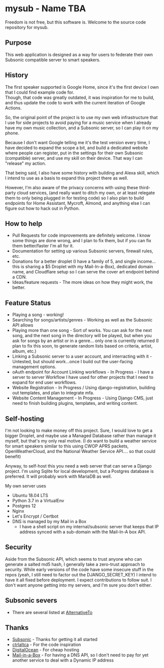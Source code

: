 # mysub - Name TBA

Freedom is not free, but this software is. Welcome to the source code repository for mysub.

## Purpose

This web application is designed as a way for users to federate their own Subsonic compatible server to smart speakers.

## History

The first speaker supported is Google Home, since it's the first device I own that I could find example code for.  
Though, that code was greatly outdated, it was inspiration for me to build, and thus update the code to work with the 
current iteration of Google Actions.

So, the original point of the project is to use my own web infrastructure that I use for side projects to avoid paying
for a music service when I already have my own music collection, and a Subsonic server, so I can play it on my phone.

Because I don't want Google telling me it's the test version every time, I have decided to expand the scope a bit, and
build a dedicated website where people can register, put in the settings for their own Subsonic (compatible) server, and
use my skill on their device. That way I can "release" my action.

That being said, I also have some history with building and Alexa skill, which I intend to use as a basis to expand this
project there as well.

However, I'm also aware of the privacy concerns with using these third-party cloud services, (and really want to ditch 
my own, or at least relegate them to only being plugged in for testing code) so I also plan to build 
endpoints for Home Assistant, Mycroft, Almond, and anything else I can figure out how to hack out in Python.

## How to help

* Pull Requests for code improvements are definitely welcome.  I know some things are done wrong, and I plan to fix them, but if you can fix them better/faster I'm all for it.
* Documentation for setting up various Subsonic servers, firewall rules, etc.
* Donations for a better droplet (I have a family of 5, and single income... this is sharing a $5 Droplet with my Mail-In-a-Box), dedicated domain name, and Cloudflare setup so I can serve the cover art endpoint behind a CDN.
* Ideas/feature requests - The more ideas on how they might work, the better.

## Feature Status

* Playing a song - working!
* Searching for songs/artists/genres - Working as well as the Subsonic API allows
* Playing more than one song - Sort of works.  You can ask for the next song, and the next song in the directory will be played, but when you ask for songs by an artist or in a genre... only one is currently returned (I plan to fix this soon, to generate random lists based on criteria, artist, album, etc.)
* Linking a Subsonic server to a user account, and interracting with it - Untested, but should work...once I build out the user-facing management options.
* oAuth endpoint for Account Linking workflows - In Progress - I have a server to server Workflow I have used for other projects that I need to expand for end user workflows.
* Website Registration - In Progress / Using django-registration, building out templates, and plan to integrate mfa.
* Website Content Management - In Progress - Using Django CMS, just need to finish building plugins, templates, and writing content.

## Self-hosting

I'm not looking to make money off this project.  Sure, I would love to get a bigger Droplet, and maybe use a Managed Database rather than manage it myself, but that's my only  real motive. (I do want to build a weather service for smart speakers similar to this using CWOP APRS packets, OpenWeatherCloud, and the National Weather Service API.... so that could benefit)

Anyway, to self-host this you need a web server that can serve a Django project.  I'm using Sqlite for local development, but a Postgres database is preferred.  It will probably work with MariaDB as well.

My own server uses
* Ubuntu 18.04 LTS
* Python 3.7 in a VirtualEnv
* Postgres 12
* Nginx
* Let's Encrypt / Certbot
* DNS is managed by my Mail in a Box
    * I have a shell script on my internal/subsonic server that keeps that IP address synced with a sub-domain with the Mail-In-A box API.
    
## Security

Aside from the Subsonic API, which seems to trust anyone who can generate a salted md5 hash, I generally take a 
zero-trust approach to security.  While early versions of the code have some insecure stuff in the repos (yeah, I still 
need to factor out the DJANGO_SECRET_KEY) I intend to have it all fixed before deployment.  I expect contributions to
follow suit.  I don't want anyone getting into my servers, and I'm sure you don't either.

## Subsonic severs

* There are several listed at [AlternativeTo](https://alternativeto.net/software/subsonic/)

## Thanks

* [Subsonic](http://www.subsonic.org/pages/index.jsp) - Thanks for getting it all started
* [ctrlaltca](https://github.com/ctrlaltca/google-home-subsonic) - For the code inspiration
* [DigitalOcean](https://www.digitalocean.com/) - For cheap hosting
* [Mail-in-a-Box](https://mailinabox.email) - For having a DNS API, so I don't need to pay for yet another service to deal with a Dynamic IP address
